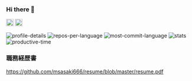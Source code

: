 ### Hi there 👋
<p align="left">
  <img height="20" src="https://komarev.com/ghpvc/?username=msasaki666" />
  <img height="20" src="https://img.shields.io/github/followers/msasaki666?label=follow&logo=github&style=flat" />
</p>


![profile-details](http://github-profile-summary-cards.vercel.app/api/cards/profile-details?username=msasaki666&theme=2077)
![repos-per-language](http://github-profile-summary-cards.vercel.app/api/cards/repos-per-language?username=msasaki666&theme=2077)
![most-commit-language](http://github-profile-summary-cards.vercel.app/api/cards/most-commit-language?username=msasaki666&theme=2077)
![stats](http://github-profile-summary-cards.vercel.app/api/cards/stats?username=msasaki666&theme=2077)
![productive-time](http://github-profile-summary-cards.vercel.app/api/cards/productive-time?username=msasaki666&theme=2077&utcOffset=9)

### 職務経歴書
https://github.com/msasaki666/resume/blob/master/resume.pdf

<!--
**Sasaki-Motoaki/Sasaki-Motoaki** is a ✨ _special_ ✨ repository because its `README.md` (this file) appears on your GitHub profile.

Here are some ideas to get you started:

- 🔭 I’m currently working on ...
- 🌱 I’m currently learning ...
- 👯 I’m looking to collaborate on ...
- 🤔 I’m looking for help with ...
- 💬 Ask me about ...
- 📫 How to reach me: ...
- 😄 Pronouns: ...
- ⚡ Fun fact: ...
-->

